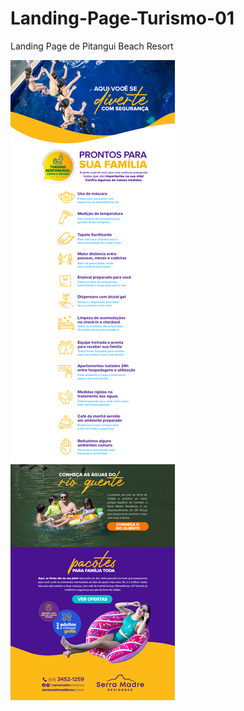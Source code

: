 # Landing-Page-Turismo-01
Landing Page de Pitangui Beach Resort


![print](https://github.com/Lippe19/Landing-Page-Turismo-01/blob/main/img.jpg)

